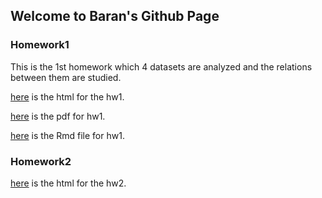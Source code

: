 ## Welcome to Baran's Github Page

### Homework1
This is the 1st homework which 4 datasets are analyzed and the relations between them are studied.

[here](https://bu-ie-360.github.io/spring22-barankirkgoz/IE360_HW1_Baran_Kirkgoz.html) is the html for the hw1.

[here](https://bu-ie-360.github.io/spring22-barankirkgoz/IE360_HW1_Baran_Kirkgoz.pdf) is the pdf for hw1.

[here](https://bu-ie-360.github.io/spring22-barankirkgoz/IE360_HW1_Baran_Kirkgoz.Rmd) is the Rmd file for hw1.

### Homework2

[here](https://bu-ie-360.github.io/spring22-barankirkgoz/hw2final.html) is the html for the hw2.
